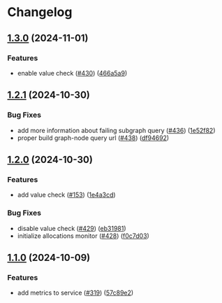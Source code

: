 # Changelog

## [1.3.0](https://github.com/graphprotocol/indexer-rs/compare/indexer-common-v1.2.1...indexer-common-v1.3.0) (2024-11-01)


### Features

* enable value check ([#430](https://github.com/graphprotocol/indexer-rs/issues/430)) ([466a5a9](https://github.com/graphprotocol/indexer-rs/commit/466a5a92c66f5cd31f5aa9c20fb51cd0df391d6c))

## [1.2.1](https://github.com/graphprotocol/indexer-rs/compare/indexer-common-v1.2.0...indexer-common-v1.2.1) (2024-10-30)


### Bug Fixes

* add more information about failing subgraph query ([#436](https://github.com/graphprotocol/indexer-rs/issues/436)) ([1e52f82](https://github.com/graphprotocol/indexer-rs/commit/1e52f82ec240c63c940bcc3b20e58750c31b4d66))
* proper build graph-node query url ([#438](https://github.com/graphprotocol/indexer-rs/issues/438)) ([df94692](https://github.com/graphprotocol/indexer-rs/commit/df94692e66f48a186deeac99bda8e0fcfddb2e52))

## [1.2.0](https://github.com/graphprotocol/indexer-rs/compare/indexer-common-v1.1.0...indexer-common-v1.2.0) (2024-10-30)


### Features

* add value check ([#153](https://github.com/graphprotocol/indexer-rs/issues/153)) ([1e4a3cd](https://github.com/graphprotocol/indexer-rs/commit/1e4a3cdd8c18b5356e64285b8082d8abde20d6de))


### Bug Fixes

* disable value check ([#429](https://github.com/graphprotocol/indexer-rs/issues/429)) ([eb31981](https://github.com/graphprotocol/indexer-rs/commit/eb3198174dab1b08f365c5ac4e47da62c88b6fb4))
* initialize allocations monitor ([#428](https://github.com/graphprotocol/indexer-rs/issues/428)) ([f0c7d03](https://github.com/graphprotocol/indexer-rs/commit/f0c7d0367abf8a833f1824264780df50ad6a3c52))

## [1.1.0](https://github.com/graphprotocol/indexer-rs/compare/indexer-common-v1.0.0...indexer-common-v1.1.0) (2024-10-09)


### Features

* add metrics to service ([#319](https://github.com/graphprotocol/indexer-rs/issues/319)) ([57c89e2](https://github.com/graphprotocol/indexer-rs/commit/57c89e237a57b49214eaf902303e3d89c9d82396))
